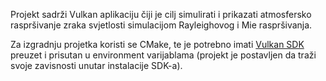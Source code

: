 Projekt sadrži Vulkan aplikaciju čiji je cilj simulirati i prikazati atmosfersko raspršivanje zraka svjetlosti
simulacijom Rayleighovog i Mie raspršivanja.

Za izgradnju projetka koristi se CMake, te je potrebno imati [Vulkan SDK](https://vulkan.lunarg.com/) preuzet i prisutan u environment varijablama 
(projekt je postavljen da traži svoje zavisnosti unutar instalacije SDK-a).
